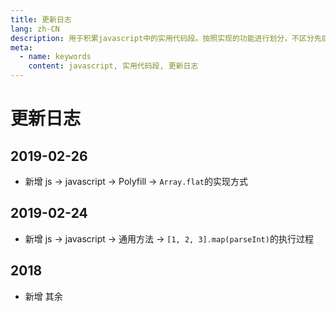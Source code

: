 ```yaml
---
title: 更新日志
lang: zh-CN
description: 用于积累javascript中的实用代码段。按照实现的功能进行划分，不区分先后。
meta:
  - name: keywords
    content: javascript, 实用代码段, 更新日志
---
```


# 更新日志 #

## 2019-02-26 ##

- 新增 js -> javascript -> Polyfill -> `Array.flat`的实现方式

## 2019-02-24 ##

- 新增 js -> javascript -> 通用方法 -> `[1, 2, 3].map(parseInt)`的执行过程

## 2018 ##

- 新增 其余
